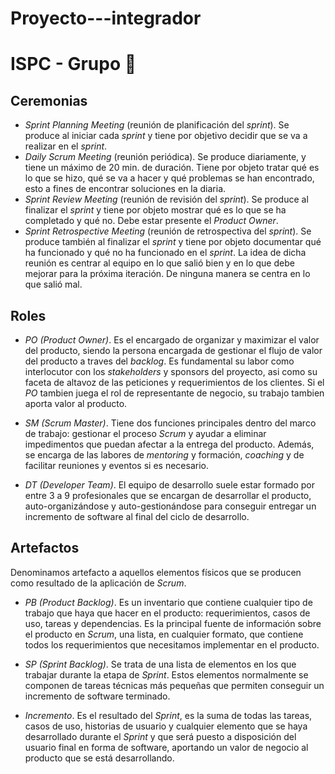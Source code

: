 # Proyecto---integrador
# ISPC - Grupo 🐧

##  Ceremonias

- *Sprint Planning Meeting* (reunión de planificación del *sprint*). Se produce al iniciar cada *sprint* y tiene por objetivo decidir que se va a realizar en el *sprint*.
- *Daily Scrum Meeting* (reunión periódica). Se produce diariamente, y tiene un máximo de 20 min. de duración. Tiene por objeto tratar qué es lo que se hizo, qué se va a hacer y qué problemas se han encontrado, esto a fines de encontrar soluciones en la diaria.
- *Sprint Review Meeting* (reunión de revisión del *sprint*). Se produce al finalizar el *sprint* y tiene por objeto mostrar qué es lo que se ha completado y qué no. Debe estar presente el *Product Owner*.
- *Sprint Retrospective Meeting* (reunión de retrospectiva del *sprint*). Se produce también al finalizar el *sprint* y tiene por objeto documentar qué ha funcionado y qué no ha funcionado en el *sprint*. La idea de dicha reunión es centrar al equipo en lo que salió bien y en lo que debe mejorar para la próxima iteración. De ninguna manera se centra en lo que salió mal.

## Roles

- *PO (Product Owner)*. Es el encargado de organizar y maximizar el valor del producto, siendo la persona encargada de gestionar el flujo de valor del producto a traves del *backlog*. Es fundamental su labor como interlocutor con los *stakeholders* y sponsors del proyecto, asi como su faceta de altavoz de las peticiones y requerimientos de los clientes. Si el *PO* tambien juega el rol de representante de negocio, su trabajo tambien aporta valor al producto.

- *SM (Scrum Master)*. Tiene dos funciones principales dentro del marco de trabajo: gestionar el proceso *Scrum* y ayudar a eliminar impedimentos que puedan afectar a la entrega del producto. Además, se encarga de las labores de *mentoring* y formación, *coaching* y de facilitar reuniones y eventos si es necesario.

- *DT (Developer Team)*. El equipo de desarrollo suele estar formado por entre 3 a 9 profesionales que se encargan de desarrollar el producto, auto-organizándose y auto-gestionándose para conseguir entregar un incremento de software al final del ciclo de desarrollo.

## Artefactos
Denominamos artefacto a aquellos elementos físicos que se producen como resultado de la aplicación de *Scrum*.


- *PB (Product Backlog)*. Es un inventario que contiene cualquier tipo de trabajo que haya que hacer en el producto: requerimientos, casos de uso, tareas y dependencias. Es la principal fuente de información sobre el producto en *Scrum*, una lista, en cualquier formato, que contiene todos los requerimientos que necesitamos implementar en el producto.


- *SP (Sprint Backlog)*. Se trata de una lista de elementos en los que trabajar durante la etapa de *Sprint*. Estos elementos normalmente se componen de tareas técnicas más pequeñas que permiten conseguir un incremento de software terminado.
 

- *Incremento*. Es el resultado del *Sprint*, es la suma de todas las tareas, casos de uso, historias de usuario y cualquier elemento que se haya desarrollado durante el *Sprint* y que será puesto a disposición del usuario final en forma de software, aportando un valor de negocio al producto que se está desarrollando.
